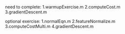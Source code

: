 need to complete:
1.warmupExercise.m
2.computeCost.m
3.gradientDescent.m

optional exercise:
1.normalEqn.m
2.featureNormalize.m
3.computeCostMulti.m
4.gradientDescent.m
